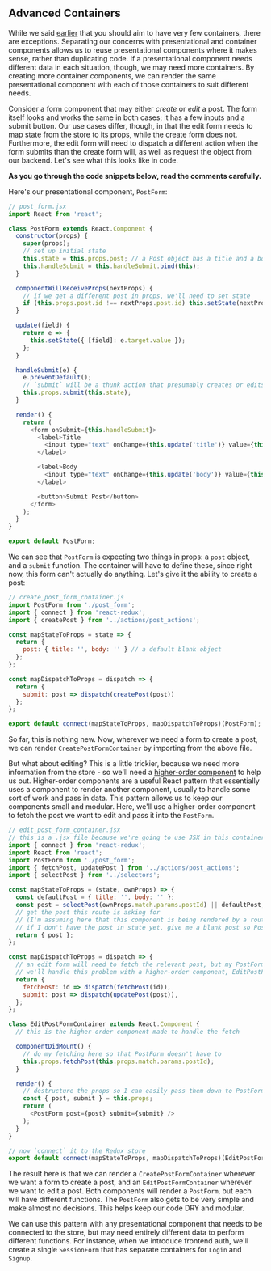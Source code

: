 ## Advanced Containers

While we said [earlier](containers.md) that you should aim to have very few containers, there are exceptions.
Separating our concerns with presentational and container components allows us to reuse presentational components where it makes sense, rather than duplicating code.
If a presentational component needs different data in each situation, though, we may need more containers.
By creating more container components, we can render the same presentational component with each of those containers to suit different needs.

Consider a form component that may either *create* or *edit* a post.
The form itself looks and works the same in both cases; it has a few inputs and a submit button.
Our use cases differ, though, in that the edit form needs to map state from the store to its props, while the create form does not.
Furthermore, the edit form will need to dispatch a different action when the form submits than the create form will, as well as request the object from our backend. Let's see what this looks like in code.

**As you go through the code snippets below, read the comments carefully.**

Here's our presentational component, `PostForm`:

```js
// post_form.jsx
import React from 'react';

class PostForm extends React.Component {
  constructor(props) {
    super(props);
    // set up initial state
    this.state = this.props.post; // a Post object has a title and a body
    this.handleSubmit = this.handleSubmit.bind(this);
  }

  componentWillReceiveProps(nextProps) {
    // if we get a different post in props, we'll need to set state
    if (this.props.post.id !== nextProps.post.id) this.setState(nextProps.post);
  }

  update(field) {
    return e => {
      this.setState({ [field]: e.target.value });
    };
  }

  handleSubmit(e) {
    e.preventDefault();
    // `submit` will be a thunk action that presumably creates or edits a post
    this.props.submit(this.state);
  }

  render() {
    return (
      <form onSubmit={this.handleSubmit}>
        <label>Title
          <input type="text" onChange={this.update('title')} value={this.state.title} />
        </label>

        <label>Body
          <input type="text" onChange={this.update('body')} value={this.state.body} />
        </label>

        <button>Submit Post</button>
      </form>
    );
  }
}

export default PostForm;
```

We can see that `PostForm` is expecting two things in props: a `post` object, and a `submit` function. The container will have to define these, since right now, this form can't actually do anything. Let's give it the ability to create a post:

```js
// create_post_form_container.js
import PostForm from './post_form';
import { connect } from 'react-redux';
import { createPost } from '../actions/post_actions';

const mapStateToProps = state => {
  return {
    post: { title: '', body: '' } // a default blank object
  };
};

const mapDispatchToProps = dispatch => {
  return {
    submit: post => dispatch(createPost(post))
  };
};

export default connect(mapStateToProps, mapDispatchToProps)(PostForm);
```

So far, this is nothing new.
Now, wherever we need a form to create a post, we can render `CreatePostFormContainer` by importing from the above file.

But what about editing?
This is a little trickier, because we need more information from the store - so we'll need a [higher-order component](https://spin.atomicobject.com/2017/03/02/higher-order-components-in-react/) to help us out. Higher-order components are a useful React pattern that essentially uses a component to render another component, usually to handle some sort of work and pass in data. This pattern allows us to keep our components small and modular. Here, we'll use a higher-order component to fetch the post we want to edit and pass it into the `PostForm`.

```js
// edit_post_form_container.jsx
// this is a .jsx file because we're going to use JSX in this container
import { connect } from 'react-redux';
import React from 'react';
import PostForm from './post_form';
import { fetchPost, updatePost } from '../actions/post_actions';
import { selectPost } from '../selectors';

const mapStateToProps = (state, ownProps) => {
  const defaultPost = { title: '', body: '' };
  const post = selectPost(ownProps.match.params.postId) || defaultPost;
  // get the post this route is asking for
  // (I'm assuming here that this component is being rendered by a route)
  // if I don't have the post in state yet, give me a blank post so PostForm doesn't break
  return { post };
};

const mapDispatchToProps = dispatch => {
  // an edit form will need to fetch the relevant post, but my PostForm shouldn't handle that
  // we'll handle this problem with a higher-order component, EditPostFormContainer
  return {
    fetchPost: id => dispatch(fetchPost(id)),
    submit: post => dispatch(updatePost(post)),
  };
};

class EditPostFormContainer extends React.Component {
  // this is the higher-order component made to handle the fetch

  componentDidMount() {
    // do my fetching here so that PostForm doesn't have to
    this.props.fetchPost(this.props.match.params.postId);
  }

  render() {
    // destructure the props so I can easily pass them down to PostForm
    const { post, submit } = this.props;
    return (
      <PostForm post={post} submit={submit} />
    );
  }
}

// now `connect` it to the Redux store
export default connect(mapStateToProps, mapDispatchToProps)(EditPostFormContainer);
```
The result here is that we can render a `CreatePostFormContainer` wherever we want a form to create a post, and an `EditPostFormContainer` wherever we want to edit a post.
Both components will render a `PostForm`, but each will have different functions. The `PostForm` also gets to be very simple and make almost no decisions. This helps keep our code DRY and modular.

We can use this pattern with any presentational component that needs to be connected to the store, but may need entirely different data to perform different functions. For instance, when we introduce frontend auth, we'll create a single `SessionForm` that has separate containers for `Login` and `Signup`.
